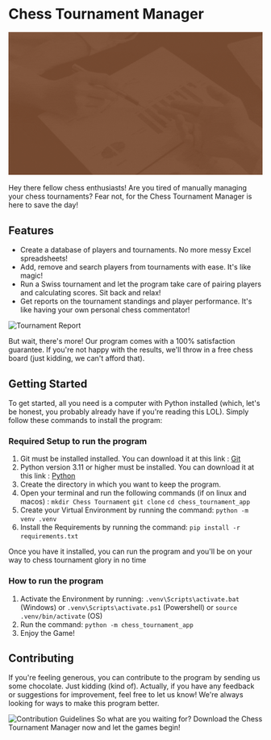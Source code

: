 # Chess Tournament Manager

<img src="images/banner.gif" alt="Banner">

Hey there fellow chess enthusiasts! Are you tired of manually managing your chess tournaments? Fear not, for the Chess Tournament Manager is here to save the day!

## Features

- Create a database of players and tournaments. No more messy Excel spreadsheets!
- Add, remove and search players from tournaments with ease. It's like magic!
- Run a Swiss tournament and let the program take care of pairing players and calculating scores. Sit back and relax!
- Get reports on the tournament standings and player performance. It's like having your own personal chess commentator!

<img src="tournament_report.png" alt="Tournament Report">

But wait, there's more! Our program comes with a 100% satisfaction guarantee. If you're not happy with the results, we'll throw in a free chess board (just kidding, we can't afford that).

## Getting Started

To get started, all you need is a computer with Python installed (which, let's be honest, you probably already have if you're reading this LOL). Simply follow these commands to install the program:

### Required Setup to run the program

1. Git must be installed installed. You can download it at this link : [Git](https://git-scm.com/downloads)
2. Python version 3.11 or higher must be installed. You can download it at this link : [Python](https://www.python.org/downloads/)
3. Create the directory in which you want to keep the program.
4. Open your terminal and run the following commands (if on linux and macos) :
 `mkdir Chess Tournament`
 `git clone`
 `cd chess_tournament_app`
5. Create your Virtual Environment by running the command: `python -m venv .venv`
6. Install the Requirements by running the command: `pip install -r requirements.txt`

Once you have it installed, you can run the program and you'll be on your way to chess tournament glory in no time

### How to run the program

1. Activate the Environment by running:
   `.venv\Scripts\activate.bat` (Windows)
   or `.venv\Scripts\activate.ps1` (Powershell)
   or `source .venv/bin/activate` (OS)
2. Run the command: `python -m chess_tournament_app`
3. Enjoy the Game!

## Contributing

If you're feeling generous, you can contribute to the program by sending us some chocolate. Just kidding (kind of). Actually, if you have any feedback or suggestions for improvement, feel free to let us know! We're always looking for ways to make this program better.

<img src="contribution_guidelines.png" alt="Contribution Guidelines">
So what are you waiting for? Download the Chess Tournament Manager now and let the games begin!